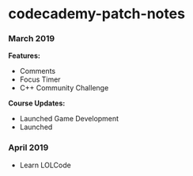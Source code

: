 # codecademy-patch-notes

### March 2019 ###

**Features:**

- Comments 
- Focus Timer
- C++ Community Challenge

**Course Updates:**

- Launched Game Development
- Launched 

### April 2019 ###

- Learn LOLCode
